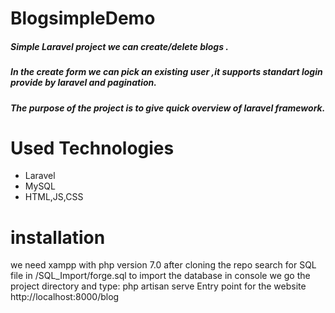 # BlogsimpleDemo
##### Simple Laravel project we can create/delete blogs .
##### In the create form we can pick an existing user ,it supports standart login provide by laravel and pagination.
##### The purpose of the project is to give quick overview of laravel framework.
# Used Technologies
- Laravel
- MySQL
- HTML,JS,CSS
# installation 
we need xampp with php version 7.0 after cloning the repo search for SQL file in 
 /SQL_Import/forge.sql to import the database
in console we go the project directory and type: php artisan serve
Entry point for the website
http://localhost:8000/blog

